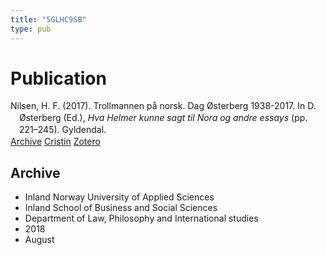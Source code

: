 ```yaml
---
title: "5GLHC9SB"
type: pub
---
```

<h1>Publication</h1>
<article id="csl-bib-container-5GLHC9SB" class="csl-bib-container">
  <div class="csl-bib-body" style="line-height: 1.35; padding-left: 1em; text-indent:-1em;">
  <div class="csl-entry">Nilsen, H. F. (2017). Trollmannen p&#xE5; norsk. Dag &#xD8;sterberg 1938-2017. In D. &#xD8;sterberg (Ed.), <i>Hva Helmer kunne sagt til Nora og andre essays</i> (pp. 221&#x2013;245). Gyldendal.</div>
</div>
  <div class="csl-bib-buttons">
    <a href="#taxonomy-article-5GLHC9SB" class="csl-bib-button">Archive</a>
    <a href="https://app.cristin.no/results/show.jsf?id=1603612" alt="Cristin URL" class="csl-bib-button">Cristin</a>
    <a href="http://zotero.org/groups/5402882/items/5GLHC9SB" alt="Zotero URL" class="csl-bib-button">Zotero</a>
  </div>
  <div id="csl-bib-meta-container-5GLHC9SB"></div>
</article>
<div id="csl-bib-meta-5GLHC9SB" class="csl-bib-meta">
  <article id="taxonomy-article-5GLHC9SB" class="taxonomy-article">
    <h1>Archive</h1>
    <ul>
      <li>Inland Norway University of Applied Sciences</li>
      <li>Inland School of Business and Social Sciences</li>
      <li>Department of Law, Philosophy and International studies</li>
      <li>2018</li>
      <li>August</li>
    </ul>
  </article>
</div>
